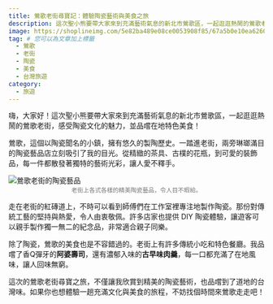 ```yaml
---
title: 鶯歌老街尋寶記：體驗陶瓷藝術與美食之旅
description: 這次聖小熊要帶大家來到充滿藝術氣息的新北市鶯歌區，一起逛逛熱鬧的鶯歌老街，感受陶瓷文化的魅力，並品嚐在地特色美食！
image: https://shoplineimg.com/5e82ba489e08ce0053908f85/67a5b0e10ea626000dc6d800/800x.webp
tag: # 您可以為文章加上標籤
  - 鶯歌
  - 老街
  - 陶瓷
  - 美食
  - 台灣旅遊
category:
  - 旅遊
---
```


嗨，大家好！這次聖小熊要帶大家來到充滿藝術氣息的新北市鶯歌區，一起逛逛熱鬧的鶯歌老街，感受陶瓷文化的魅力，並品嚐在地特色美食！

鶯歌，這個以陶瓷聞名的小鎮，擁有悠久的製陶歷史。一踏進老街，兩旁琳瑯滿目的陶瓷藝品店立刻吸引了我的目光。從精緻的茶具、古樸的花瓶，到可愛的裝飾品，每一件都散發著獨特的藝術光彩，讓人愛不釋手。

![鶯歌老街的陶瓷藝品](https://shoplineimg.com/5e82ba489e08ce0053908f85/67a5b0e10ea626000dc6d800/800x.webp)
<small style="display: block; text-align: center; color: #777;">老街上各式各樣的精美陶瓷藝品，令人目不暇給。</small>

走在老街的紅磚道上，不時可以看到師傅們在工作室裡專注地製作陶瓷。那份對傳統工藝的堅持與熱愛，令人由衷敬佩。許多店家也提供 DIY 陶瓷體驗，讓遊客可以親手製作獨一無二的紀念品，非常適合親子同樂。

除了陶瓷，鶯歌的美食也是不容錯過的。老街上有許多傳統小吃和特色餐廳。我品嚐了香Q彈牙的**阿婆壽司**，還有濃郁入味的**古早味肉羹**，每一口都充滿了在地風味，讓人回味無窮。

這次的鶯歌老街尋寶之旅，不僅讓我欣賞到精美的陶瓷藝術，也品嚐到了道地的台灣味。如果你也想體驗一趟充滿文化與美食的旅程，不妨找個時間來鶯歌走走吧！
